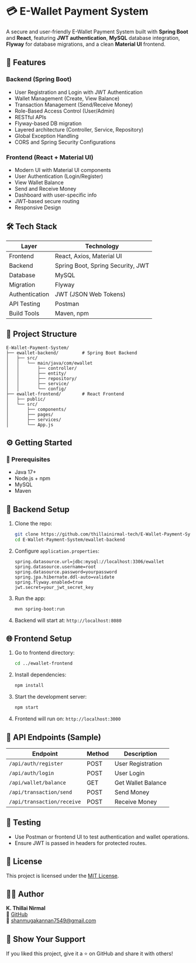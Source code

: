 
# 💳 E-Wallet Payment System

A secure and user-friendly E-Wallet Payment System built with **Spring Boot** and **React**, featuring **JWT authentication**, **MySQL** database integration, **Flyway** for database migrations, and a clean **Material UI** frontend.

## 🚀 Features

### Backend (Spring Boot)
- User Registration and Login with JWT Authentication
- Wallet Management (Create, View Balance)
- Transaction Management (Send/Receive Money)
- Role-Based Access Control (User/Admin)
- RESTful APIs
- Flyway-based DB migration
- Layered architecture (Controller, Service, Repository)
- Global Exception Handling
- CORS and Spring Security Configurations

### Frontend (React + Material UI)
- Modern UI with Material UI components
- User Authentication (Login/Register)
- View Wallet Balance
- Send and Receive Money
- Dashboard with user-specific info
- JWT-based secure routing
- Responsive Design

## 🛠️ Tech Stack

| Layer         | Technology                |
| ------------- | -------------------------- |
| Frontend      | React, Axios, Material UI |
| Backend       | Spring Boot, Spring Security, JWT |
| Database      | MySQL                     |
| Migration     | Flyway                    |
| Authentication| JWT (JSON Web Tokens)     |
| API Testing   | Postman                   |
| Build Tools   | Maven, npm                |

## 📁 Project Structure

```
E-Wallet-Payment-System/
├── ewallet-backend/         # Spring Boot Backend
│   ├── src/
│   │   └── main/java/com/ewallet
│   │       ├── controller/
│   │       ├── entity/
│   │       ├── repository/
│   │       ├── service/
│   │       └── config/
├── ewallet-frontend/        # React Frontend
│   ├── public/
│   └── src/
│       ├── components/
│       ├── pages/
│       ├── services/
│       └── App.js
```

## ⚙️ Getting Started

### 🔧 Prerequisites
- Java 17+
- Node.js + npm
- MySQL
- Maven

## 🧩 Backend Setup

1. Clone the repo:
   ```bash
   git clone https://github.com/thillainirmal-tech/E-Wallet-Payment-System.git
   cd E-Wallet-Payment-System/ewallet-backend
   ```

2. Configure `application.properties`:
   ```properties
   spring.datasource.url=jdbc:mysql://localhost:3306/ewallet
   spring.datasource.username=root
   spring.datasource.password=yourpassword
   spring.jpa.hibernate.ddl-auto=validate
   spring.flyway.enabled=true
   jwt.secret=your_jwt_secret_key
   ```

3. Run the app:
   ```bash
   mvn spring-boot:run
   ```

4. Backend will start at: `http://localhost:8080`

## 🌐 Frontend Setup

1. Go to frontend directory:
   ```bash
   cd ../ewallet-frontend
   ```

2. Install dependencies:
   ```bash
   npm install
   ```

3. Start the development server:
   ```bash
   npm start
   ```

4. Frontend will run on: `http://localhost:3000`

## 🔐 API Endpoints (Sample)

| Endpoint                | Method | Description           |
|------------------------|--------|-----------------------|
| `/api/auth/register`   | POST   | User Registration     |
| `/api/auth/login`      | POST   | User Login            |
| `/api/wallet/balance`  | GET    | Get Wallet Balance    |
| `/api/transaction/send`| POST   | Send Money            |
| `/api/transaction/receive`| POST | Receive Money         |

## 🧪 Testing

- Use Postman or frontend UI to test authentication and wallet operations.
- Ensure JWT is passed in headers for protected routes.

## 📝 License

This project is licensed under the [MIT License](LICENSE).

## 👨‍💻 Author

**K. Thillai Nirmal**  
🔗 [GitHub](https://github.com/thillainirmal-tech)  
📧 shanmugakannan7549@gmail.com  

## 🌟 Show Your Support

If you liked this project, give it a ⭐️ on GitHub and share it with others!
 

